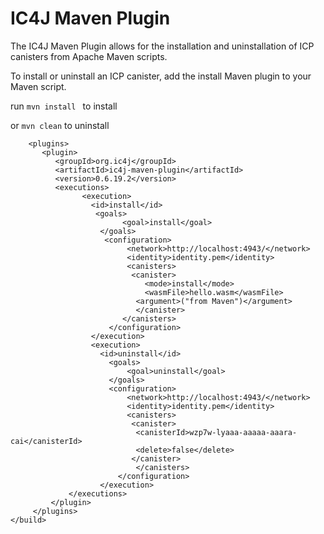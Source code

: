 # IC4J Maven Plugin


The IC4J Maven Plugin allows for the installation and uninstallation of ICP canisters from Apache Maven scripts.

To install or uninstall an ICP canister, add the install Maven plugin to your Maven script.

run 
```mvn install ```
to install

or ```mvn clean``` to uninstall

```<build>
    <plugins>
       <plugin>
          <groupId>org.ic4j</groupId>
          <artifactId>ic4j-maven-plugin</artifactId>
          <version>0.6.19.2</version>
          <executions>
                <execution>
                  <id>install</id>
                   <goals>
                         <goal>install</goal>
                    </goals>
		             <configuration>
		                  <network>http://localhost:4943/</network>
		                  <identity>identity.pem</identity>
		                  <canisters>
		                   <canister>
		                      <mode>install</mode>
		                      <wasmFile>hello.wasm</wasmFile>
		                    <argument>("from Maven")</argument>
		                    </canister>                   	
		                 </canisters>
		              </configuration>
                  </execution>
                  <execution>
                    <id>uninstall</id>
                      <goals>
                          <goal>uninstall</goal>
                      </goals>
		              <configuration>
		                  <network>http://localhost:4943/</network>
		                  <identity>identity.pem</identity>
		                  <canisters>
		                   <canister>
		                    <canisterId>wzp7w-lyaaa-aaaaa-aaara-cai</canisterId>
		                    <delete>false</delete>
		                   </canister>                  
		                    </canisters>
		                </configuration>
                    </execution>                    
             </executions>
         </plugin>
     </plugins>
</build>

